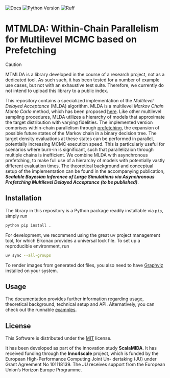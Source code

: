 ![Docs](https://img.shields.io/github/actions/workflow/status/UQatKIT/Eikonax/docs.yaml?label=Docs)
![Python Version](https://img.shields.io/python/required-version-toml?tomlFilePath=https%3A%2F%2Fraw.githubusercontent.com%2FUQatKIT%2Fmtmlda%2Fmain%2Fpyproject.toml)
![Ruff](https://img.shields.io/endpoint?url=https://raw.githubusercontent.com/astral-sh/ruff/main/assets/badge/v2.json)

# MTMLDA: Within-Chain Parallelism for Multilevel MCMC based on Prefetching

> [!CAUTION]
> MTMLDA is a library developed in the course of a research project, not as a dedicated tool. As
 such such, it has been tested for a number of example use cases, but not with an exhaustive test suite. Therefore, we currently do not intend to upload this library to a public index.

This repository contains a specialized implementation of the *Multilevel Delayed Acceptance* (MLDA) algorithm. MLDA is a multilevel *Markov Chain Monte Carlo* method, which has been proposed [here](https://doi.org/10.1137/22M1476770). Like other multilevel sampling procedures, MLDA utilizes a hierarchy of models that approximate the target distribution with varying fidelities. The implemented version comprises within-chain parallelism through [prefetching](https://www.tandfonline.com/doi/abs/10.1198/106186006X100579), the expansion of possible future states of the Markov chain in a binary decision tree. The target density evaluations at these states can be performed in parallel, potentially increasing MCMC execution speed. This is particularly useful for scenarios where burn-in is significant, such that parallelizaion through multiple chains is inefficient. We combine MLDA with asynchronous prefetching, to make full use of a hierarchy of models with potentially vastly different evaluation times. The theoretical background and conceptual setup of the implementation can be found in the accompanying publication, ***Scalable Bayesian Inference of Large Simulations via Asynchronous Prefetching Multilevel Delayed Acceptance (to be published)***.

## Installation

The library in this repository is a Python package readily installable via `pip`, simply run
```bash
python pip install .
```
For development, we recommend using the great uv project management tool, for which Eikonax provides a universal lock file. To set up a reproducible environment, run 
```bash
uv sync --all-groups
```

To render images from generated dot files, you also need to have [Graphviz](https://graphviz.org/) installed on your system.

## Usage

The [documentation](https://uqatkit.github.io/mtmlda/) provides further information regarding usage, theoretical background, technical setup and API. Alternatively, you can check out the runnable [examples](https://github.com/UQatKIT/mtmlda/tree/main/examples).

## License

This Software is distributed under the [MIT](https://choosealicense.com/licenses/mit/) license.

It has been developed as part of the innovation study **ScalaMIDA**. It has received funding through the **Inno4scale** project, which is funded by the European High-Performance Computing Joint Un-
dertaking (JU) under Grant Agreement No 101118139. The JU receives support from the European Union’s Horizon Europe Programme.


